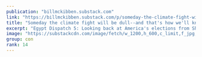 ```yaml
---
publication: "billmckibben.substack.com"
link: "https://billmckibben.substack.com/p/someday-the-climate-fight-will-be"
title: "Someday the climate fight will be dull--and that's how we'll know we're winning"
excerpt: "Egypt Dispatch 5: Looking back at America's elections from Sharm el Sheikh"
image: "https://substackcdn.com/image/fetch/w_1200,h_600,c_limit,f_jpg,q_auto:good,fl_progressive:steep/https%3A%2F%2Fbucketeer-e05bbc84-baa3-437e-9518-adb32be77984.s3.amazonaws.com%2Fpublic%2Fimages%2Fd8950a9c-45b6-4091-b7bf-bfff0b5e5491_3644x2766.jpeg"
group: con
rank: 14
---
```


